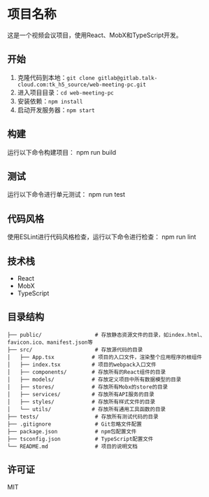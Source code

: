 # 项目名称
这是一个视频会议项目，使用React、MobX和TypeScript开发。

## 开始
1. 克隆代码到本地：`git clone gitlab@gitlab.talk-cloud.com:tk_h5_source/web-meeting-pc.git`
2. 进入项目目录：`cd web-meeting-pc`
3. 安装依赖：`npm install`
4. 启动开发服务器：`npm start`

## 构建
运行以下命令构建项目：
npm run build



## 测试
运行以下命令进行单元测试：
npm run test


## 代码风格
使用ESLint进行代码风格检查，运行以下命令进行检查：
npm run lint


## 技术栈
- React
- MobX
- TypeScript

## 目录结构
```
├── public/                 # 存放静态资源文件的目录，如index.html、favicon.ico、manifest.json等
├── src/                    # 存放源代码的目录
│   ├── App.tsx            # 项目的入口文件，渲染整个应用程序的根组件
│   ├── index.tsx          # 项目的webpack入口文件
│   ├── components/        # 存放所有的React组件的目录
│   ├── models/            # 存放定义项目中所有数据模型的目录
│   ├── stores/            # 存放所有Mobx的store的目录
│   ├── services/          # 存放所有API服务的目录
│   ├── styles/            # 存放所有样式文件的目录
│   └── utils/             # 存放所有通用工具函数的目录
├── tests/                  # 存放所有测试代码的目录
├── .gitignore              # Git忽略文件配置
├── package.json            # npm包配置文件
├── tsconfig.json           # TypeScript配置文件
└── README.md               # 项目的说明文档

```

## 许可证
MIT